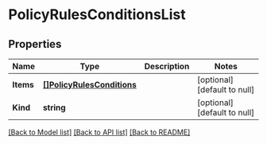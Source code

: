 # PolicyRulesConditionsList

## Properties
Name | Type | Description | Notes
------------ | ------------- | ------------- | -------------
**Items** | [**[]PolicyRulesConditions**](policy_rules_conditions.md) |  | [optional] [default to null]
**Kind** | **string** |  | [optional] [default to null]

[[Back to Model list]](../README.md#documentation-for-models) [[Back to API list]](../README.md#documentation-for-api-endpoints) [[Back to README]](../README.md)



